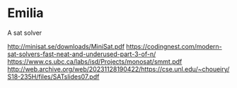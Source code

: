 # Emilia

A sat solver

http://minisat.se/downloads/MiniSat.pdf
https://codingnest.com/modern-sat-solvers-fast-neat-and-underused-part-3-of-n/
https://www.cs.ubc.ca/labs/isd/Projects/monosat/smmt.pdf
http://web.archive.org/web/20231128190422/https://cse.unl.edu/~choueiry/S18-235H/files/SATslides07.pdf
